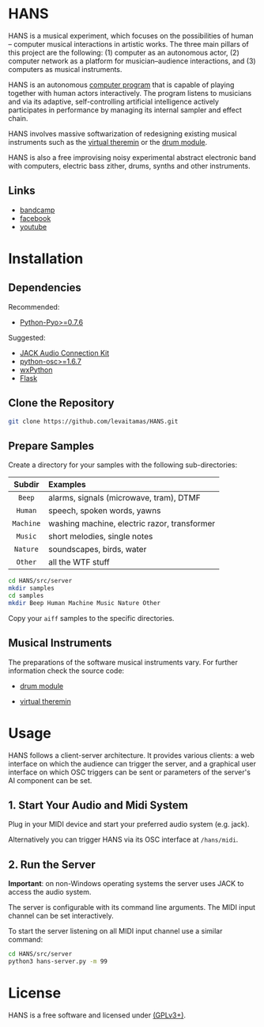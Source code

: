 # HANS

HANS is a musical experiment, which focuses on the possibilities of
human – computer musical interactions in artistic works. The three
main pillars of this project are the following: (1) computer as an
autonomous actor, (2) computer network as a platform for
musician–audience interactions, and (3) computers as musical
instruments.

HANS is an autonomous [computer program](src/) that is capable
of playing together with human actors interactively. The program
listens to musicians and via its adaptive, self-controlling artificial
intelligence actively participates in performance by managing its
internal sampler and effect chain.

HANS involves massive softwarization of redesigning existing musical
instruments such as the [virtual theremin](util/theremin.py) or
the [drum module](util/drum/).

HANS is also a free improvising noisy experimental abstract electronic
band with computers, electric bass zither, drums, synths and other
instruments.

## Links

* [bandcamp](https://hans-music.bandcamp.com)
* [facebook](https://www.facebook.com/hansexperiment)
* [youtube](https://www.youtube.com/channel/UCbEil33Hz9sZZZ9DxmT1d_Q)

# Installation

## Dependencies

Recommended:

* [Python-Pyo>=0.7.6](http://ajaxsoundstudio.com/software/pyo/)

Suggested:

* [JACK Audio Connection Kit](http://www.jackaudio.org/downloads/)
* [python-osc>=1.6.7](https://github.com/attwad/python-osc)
* [wxPython](https://wxpython.org)
* [Flask](http://flask.pocoo.org)

## Clone the Repository

```sh
git clone https://github.com/levaitamas/HANS.git
```

## Prepare Samples

Create a directory for your samples with the following sub-directories:

| Subdir    | Examples                                     |
| :---:     | :---                                         |
| `Beep`    | alarms, signals (microwave, tram), DTMF      |
| `Human`   | speech, spoken words, yawns                  |
| `Machine` | washing machine, electric razor, transformer |
| `Music`   | short melodies, single notes                 |
| `Nature`  | soundscapes, birds, water                    |
| `Other`   | all the WTF stuff                            |

```sh
cd HANS/src/server
mkdir samples
cd samples
mkdir Beep Human Machine Music Nature Other
```

Copy your `aiff` samples to the specific directories.

## Musical Instruments

The preparations of the software musical instruments vary. For further
information check the source code:

- [drum module](util/drum/)

- [virtual theremin](util/theremin.py)

# Usage

HANS follows a client-server architecture. It provides various
clients: a web interface on which the audience can trigger the server,
and a graphical user interface on which OSC triggers can be sent or
parameters of the server's AI component can be set.

## 1. Start Your Audio and Midi System

Plug in your MIDI device and start your preferred audio system
(e.g. jack).

Alternatively you can trigger HANS via its OSC interface at `/hans/midi`.

## 2. Run the Server

**Important**: on non-Windows operating systems the server uses JACK to
access the audio system.

The server is configurable with its command line arguments. The MIDI
input channel can be set interactively.

To start the server listening on all MIDI input channel use a similar
command:

```sh
cd HANS/src/server
python3 hans-server.py -m 99
```

# License
HANS is a free software and licensed under [(GPLv3+)](LICENSE).
